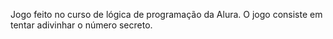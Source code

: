Jogo feito no curso de lógica de programação da Alura.
O jogo consiste em tentar adivinhar o número secreto.

